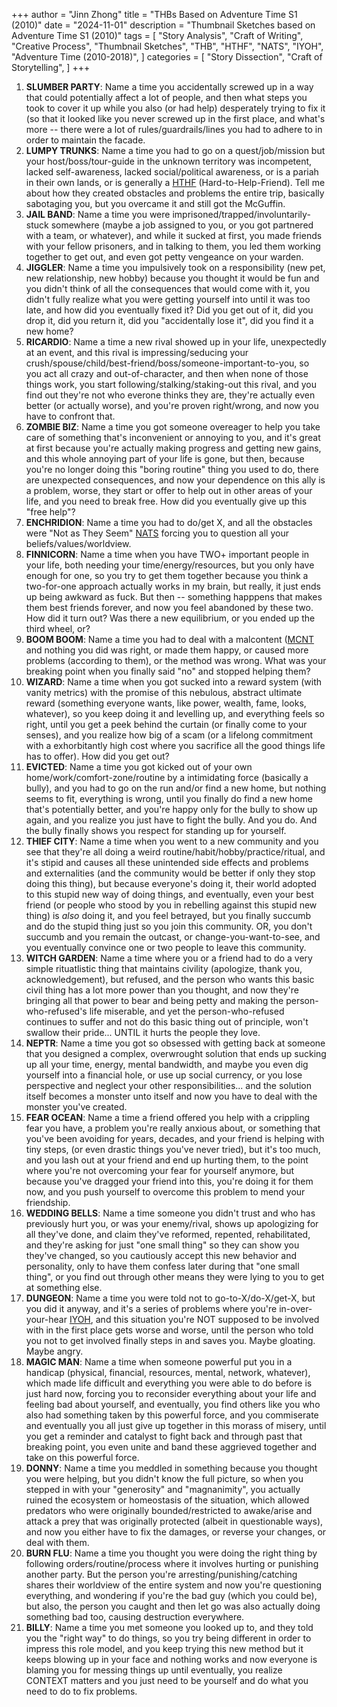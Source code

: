 +++
author = "Jinn Zhong"
title = "THBs Based on Adventure Time S1 (2010)"
date = "2024-11-01"
description = "Thumbnail Sketches based on Adventure Time S1 (2010)"
tags = [
    "Story Analysis",
    "Craft of Writing",
    "Creative Process",
    "Thumbnail Sketches",
    "THB",
    "HTHF",
    "NATS",
    "IYOH",
    "Adventure Time (2010-2018)",
]
categories = [
    "Story Dissection",
    "Craft of Storytelling",
]
+++

 1. **SLUMBER PARTY**: Name a time you accidentally screwed up in a way that could potentially affect a lot of people, and then what steps you took to cover it up while you also (or had help) desperately trying to fix it (so that it looked like you never screwed up in the first place, and what's more -- there were a lot of rules/guardrails/lines you had to adhere to in order to maintain the facade.
 2. **LUMPY TRUNKS**: Name a time you had to go on a quest/job/mission but your host/boss/tour-guide in the unknown territory was incompetent, lacked self-awareness, lacked social/political awareness, or is a pariah in their own lands, or is generally a [HTHF](https://journal.jinnzhong.com/hthf/) (Hard-to-Help-Friend). Tell me about how they created obstacles and problems the entire trip, basically sabotaging you, but you overcame it and still got the McGuffin.
 3. **JAIL BAND**: Name a time you were imprisoned/trapped/involuntarily-stuck somewhere (maybe a job assigned to you, or you got partnered with a team, or whatever), and while it sucked at first, you made friends with your fellow prisoners, and in talking to them, you led them working together to get out, and even got petty vengeance on your warden.
 4. **JIGGLER**: Name a time you impulsively took on a responsibility (new pet, new relationship, new hobby) because you thought it would be fun and  you didn't think of all the consequences that would come with it, you didn't fully realize what you were getting yourself into until it was too late, and how did you eventually fixed it? Did you get out of it, did you drop it, did you return it, did you "accidentally lose it", did you find it a new home?
 5. **RICARDIO**: Name a time a new rival showed up in your life, unexpectedly at an event, and this rival is impressing/seducing your crush/spouse/child/best-friend/boss/someone-important-to-you, so you act all crazy and out-of-character, and then when none of those things work, you start following/stalking/staking-out this rival, and you find out they're not who everone thinks they are, they're actually even better (or actually worse), and you're proven right/wrong, and now you have to confront that.
 6. **ZOMBIE BIZ**: Name a time you got someone overeager to help you take care of something that's inconvenient or annoying to you, and it's great at first because you're actually making progress and getting new gains, and this whole annoying part of your life is gone, but then, because you're no longer doing this "boring routine" thing you used to do, there are unexpected consequences, and now your dependence on this ally is a problem, worse, they start or offer to help out in other areas of your life, and you need to break free. How did you eventually give up this "free help"?
 7. **ENCHRIDION**: Name a time you had to do/get X, and all the obstacles were "Not as They Seem" [NATS](https://journal.jinnzhong.com/nats/) forcing you to question all your beliefs/values/worldview.
 8. **FINNICORN**: Name a time when you have TWO+ important people in your life, both needing your time/energy/resources, but you only have enough for one, so you try to get them together because you think a two-for-one approach actually works in my brain, but really, it just ends up being awkward as fuck. But then -- something happpens that makes them best friends forever, and now you feel abandoned by these two. How did it turn out? Was there a new equilibrium, or you ended up the third wheel, or?
 9. **BOOM BOOM**: Name a time you had to deal with a malcontent ([MCNT](https://journal.jinnzhong.com/mcnt) and nothing you did was right, or made them happy, or caused more problems (according to them), or the method was wrong. What was your breaking point when you finally said "no" and stopped helping them?
 10. **WIZARD**: Name a time when you got sucked into a reward system (with vanity metrics) with the promise of this nebulous, abstract ultimate reward (something everyone wants, like power, wealth, fame, looks, whatever), so you keep doing it and levelling up, and everything feels so right, until you get a peek behind the curtain (or finally come to your senses), and you realize how big of a scam (or a lifelong commitment with a exhorbitantly high cost where you sacrifice all the good things life has to offer). How did you get out?
 11. **EVICTED**: Name a time you got kicked out of your own home/work/comfort-zone/routine by a intimidating force (basically a bully), and you had to go on the run and/or find a new home, but nothing seems to fit, everything is wrong, until you finally do find a new home that's potentially better, and you're happy only for the bully to show up again, and you realize you just have to fight the bully. And you do. And the bully finally shows you respect for standing up for yourself.
 12. **THIEF CITY**: Name a time when you went to a new community and you see that they're all doing a weird routine/habit/hobby/practice/ritual, and it's stipid and causes all these unintended side effects and problems and externalities (and the community would be better if only they stop doing this thing), but because everyone's doing it, their world adopted to this stupid new way of doing things, and eventually, even your best friend (or people who stood by you in rebelling against this stupid new thing) is _also_ doing it, and you feel betrayed, but you finally succumb and do the stupid thing just so you join this community. OR, you don't succumb and you remain the outcast, or change-you-want-to-see, and you eventually convince one or two people to leave this community.
 13. **WITCH GARDEN**: Name a time where you or a friend had to do a very simple rituatlistic thing that maintains civility (apologize, thank you, acknowledgement), but refused, and the person who wants this basic civil thing has a lot more power than you thought, and now they're bringing all that power to bear and being petty and making the person-who-refused's life miserable, and yet the person-who-refused continues to suffer and not do this basic thing out of principle, won't swallow their pride... UNTIL it hurts the people they love.
 14. **NEPTR**: Name a time you got so obsessed with getting back at someone that you designed a complex, overwrought solution that ends up sucking up all your time, energy, mental bandwidth, and maybe you even dig yourself into a financial hole, or use up social currency, or you lose perspective and neglect your other responsibilities... and the solution itself becomes a monster unto itself and now you have to deal with the monster you've created.
 15. **FEAR OCEAN**: Name a time a friend offered you help with a crippling fear you have, a problem you're really anxious about, or something that you've been avoiding for years, decades, and your friend is helping with tiny steps, (or even drastic things you've never tried), but it's too much, and you lash out at your friend and end up hurting them, to the point where you're not overcoming your fear for yourself anymore, but because you've dragged your friend into this, you're doing it for them now, and you push yourself to overcome this problem to mend your friendship.
 16. **WEDDING BELLS**: Name a time someone you didn't trust and who has previously hurt you, or was your enemy/rival, shows up apologizing for all they've done, and claim they've reformed, repented, rehabilitated, and they're asking for just "one small thing" so they can show you they've changed, so you cautiously accept this new behavior and personality, only to have them confess later during that "one small thing", or you find out through other means they were lying to you to get at something else.
 17. **DUNGEON**: Name a time you were told not to go-to-X/do-X/get-X, but you did it anyway, and it's a series of problems where you're in-over-your-hear [IYOH](https://journal.jinnzhong.com/iyoh), and this situation you're NOT supposed to be involved with in the first place gets worse and worse, until the person who told you not to get involved finally steps in and saves you. Maybe gloating. Maybe angry.
 18. **MAGIC MAN**: Name a time when someone powerful put you in a handicap (physical, financial, resources, mental, network, whatever), which made life difficult and everything you were able to do before is just hard now, forcing you to reconsider everything about your life and feeling bad about yourself, and eventually, you find others like you who also had something taken by this powerful force, and you commiserate and eventually you all just give up together in this morass of misery, until you get a reminder and catalyst to fight back and through past that breaking point, you even unite and band these aggrieved together and take on this powerful force.
 19. **DONNY**: Name a time you meddled in something because you thought you were helping, but you didn't know the full picture, so when you stepped in with your "generosity" and "magnanimity", you actually ruined the ecosystem or homeostasis of the situation, which allowed predators who were originally bounded/restricted to awake/arise and attack a prey that was originally protected (albeit in questionable ways), and now you either have to fix the damages, or reverse your changes, or deal with them.
 20. **BURN FLU**: Name a time you thought you were doing the right thing by following orders/routine/process where it involves hurting or punishing another party. But the person you're arresting/punishing/catching shares their worldview of the entire system and now you're questioning everything, and wondering if you're the bad guy (which you could be), but also, the person you caught and then let go was also actually doing something bad too, causing destruction everywhere.
 21. **BILLY**: Name a time you met someone you looked up to, and they told you the "right way" to do things, so you try being different in order to impress this role model, and you keep trying this new method but it keeps blowing up in your face and nothing works and now everyone is blaming you for messing things up until eventually, you realize CONTEXT matters and you just need to be yourself and do what you need to do to fix problems.
